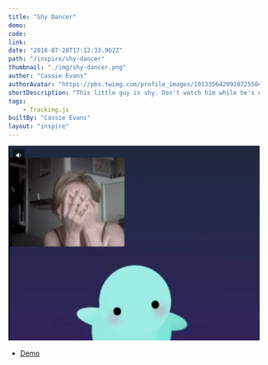 ```yaml
---
title: "Shy Dancer"
demo:
code:
link:
date: "2018-07-28T17:12:33.962Z"
path: "/inspire/shy-dancer"
thumbnail: "./img/shy-dancer.png"
author: "Cassie Evans"
authorAvatar: "https://pbs.twimg.com/profile_images/1013356420920725504/rZKsmX4T_400x400.jpg"
shortDescription: "This little guy is shy. Don't watch him while he's dancing.  😊"
tags:
    - Tracking.js
builtBy: "Cassie Evans"
layout: "inspire"
---
```


![Animation](./img/shy-dancer.png)

* [Demo](https://codepen.io/cassie-codes/pen/jKaVqo/)
